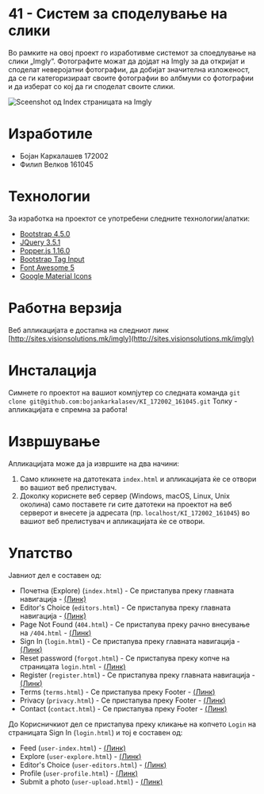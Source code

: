 # 41 - Систем за споделување на слики
Во рамките на овој проект го изработивме системот за споедлување на слики „Imgly“. Фотографите можат да дојдат на Imgly за да откријат и споделат неверојатни фотографии, да добијат значителна изложеност, да се ги категоризираат своите фотографии во албмуми со фотографии и да изберат со кој да ги споделат своите слики.

![Sceenshot од Index страницата на Imgly](http://sites.visionsolutions.mk/imgly/imgly-screenshot.png)

# Изработиле
* Бојан Каркалашев 172002
* Филип Велков 161045

# Технологии
За изработка на проектот се употребени следните технологии/алатки:
* [Bootstrap 4.5.0](https://getbootstrap.com/)
* [JQuery 3.5.1](https://jquery.com/)
* [Popper.js 1.16.0](https://popper.js.org/)
* [Bootstrap Tag Input](https://github.com/Nodws/bootstrap4-tagsinput)
* [Font Awesome 5](https://fontawesome.com/)
* [Google Material Icons](https://material.io/resources/icons/?style=baseline)

# Работна верзија
Веб апликацијата е достапна на следниот линк [http://sites.visionsolutions.mk/imgly](http://sites.visionsolutions.mk/imgly)

# Инсталација
Симнете го проектот на вашиот компјутер со следната команда
`git clone git@github.com:bojankarkalasev/KI_172002_161045.git`
Толку - апликацијата е спремна за работа!

# Извршување
Апликацијата може да ја извршите на два начини:
1. Само кликнете на датотеката `index.html` и апликацијата ќе се отвори во вашиот веб прелистувач.
2. Доколку кориснете веб сервер (Windows, macOS, Linux, Unix околина) само поставете ги сите датотеки на проектот на веб серверот и внесете ја адресата (пр. `localhost/KI_172002_161045`) во вашиот веб прелистувач и апликацијата ќе се отвори.

# Упатство
Јавниот дел е составен од:
* Почетна (Explore) (`index.html`) - Се пристапува преку главната навигација - [(Линк)](http://sites.visionsolutions.mk/imgly/)
* Editor's Choice (`editors.html`) - Се пристапува преку главната навигација - [(Линк)](http://sites.visionsolutions.mk/imgly/editors.html)
* Page Not Found (`404.html`) - Се пристапува преку рачно внесување на `/404.html` - [(Линк)](http://sites.visionsolutions.mk/imgly/404.html)
* Sign In (`login.html`) - Се пристапува преку главната навигација - [(Линк)](http://sites.visionsolutions.mk/imgly/login.html)
* Reset password (`forgot.html`) - Се пристапува преку копче на страницата `login.html` - [(Линк)](http://sites.visionsolutions.mk/imgly/forgot.html)
* Register (`register.html`) - Се пристапува преку главната навигација - [(Линк)](http://sites.visionsolutions.mk/imgly/register.html)
* Тerms (`terms.html`) - Се пристапува преку Footer - [(Линк)](http://sites.visionsolutions.mk/imgly/terms.html)
* Privacy (`privacy.html`)  - Се пристапува преку Footer - [(Линк)](http://sites.visionsolutions.mk/imgly/privacy.html)
* Contact (`contact.html`) - Се пристапува преку Footer - [(Линк)](http://sites.visionsolutions.mk/imgly/contact.html)

До Корисничкиот дел се пристапува преку кликање на копчето `Login` на страницата Sign In (`login.html`) и тој е составен од:
* Feed (`user-index.html`) - [(Линк)](http://sites.visionsolutions.mk/imgly/user-index.html)
* Explore (`user-explore.html`) - [(Линк)](http://sites.visionsolutions.mk/imgly/user-explore.html)
* Editor's Choice (`user-editors.html`) - [(Линк)](http://sites.visionsolutions.mk/imgly/user-editors.html)
* Profile (`user-profile.html`) - [(Линк)](http://sites.visionsolutions.mk/imgly/user-profile.html)
* Submit a photo (`user-upload.html`) - [(Линк)](http://sites.visionsolutions.mk/imgly/user-upload.html)
